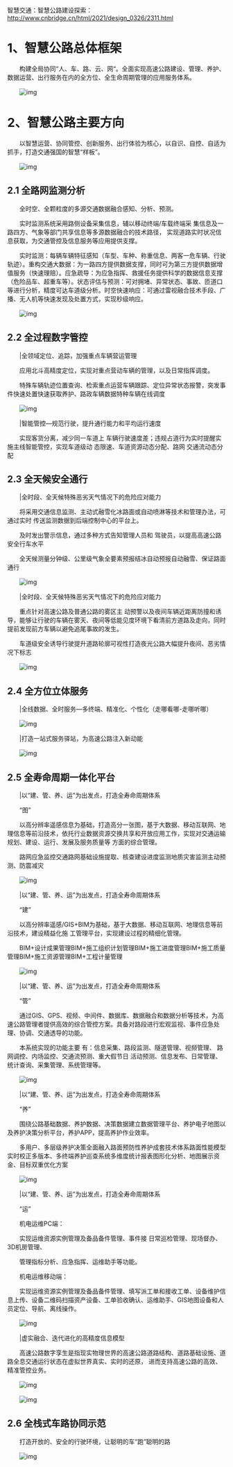 智慧交通：智慧公路建设探索：http://www.cnbridge.cn/html/2021/design_0326/2311.html

# 1、智慧公路总体框架

　　构建全局协同“人、车、路、云、网“。全面实现高速公路建设、管理、养护、数据运营、出行服务在内的全方位、全生命周期管理的应用服务体系。

　　![img](https://nimg.ws.126.net/?url=http%3A%2F%2Fdingyue.ws.126.net%2F2021%2F0325%2Fbde75f6aj00qqir40001cc000hs00a0g.jpg&thumbnail=650x2147483647&quality=80&type=jpg)

# 2、智慧公路主要方向

　　以智慧运营、协同管控、创新服务、出行体验为核心，以自识、自控、自适为抓手，打造交通强国的智慧“样板”。

　　![img](https://nimg.ws.126.net/?url=http%3A%2F%2Fdingyue.ws.126.net%2F2021%2F0325%2F08840b3fj00qqir400017c000hs008fg.jpg&thumbnail=650x2147483647&quality=80&type=jpg)

## 2.1 全路网监测分析

　　全时空、全颗粒度的多源交通数据融合感知、分析、预测。

　　实时监测系统采用路侧设备采集信息，辅以移动终端/车载终端采 集信息及一路四方、气象等部门共享信息等多源数据融合的技术路径， 实现道路实时状况信息获取，为交通管控及信息服务等应用提供支撑。

　　实时监测：每辆车辆特征感知（车型、车种、称重信息、两客一危车辆、行驶轨迹）。重构交通大数据：为一路四方提供数据支撑，同时可为第三方提供数据增值服务（快速理赔）。应急疏导：为应急指挥、救援任务提供科学的数据信息支撑（危险品车、超重车等）。状态评估与预测：可对拥堵、异常状态、事故、匝道口等进行分析，精度可达车道级分析。时空快速响应：可通过雷视融合技术手段、广播、无人机等快速发现及处置方式，实现秒级响应。

　　![img](https://nimg.ws.126.net/?url=http%3A%2F%2Fdingyue.ws.126.net%2F2021%2F0325%2F17b612edj00qqir410014c000zk003wg.jpg&thumbnail=650x2147483647&quality=80&type=jpg)

## 2.2 全过程数字管控

　　|全领域定位、追踪，加强重点车辆营运管理

　　应用北斗高精度定位，实现对重点营动车辆的管理，以及日常指挥调度。

　　特殊车辆轨迹位置查询、检索重点运营车辆跟踪、定位异常状态报警，突发事件快速处置快速获取养护、路政车辆数据特种车辆在线调度

　　![img](https://nimg.ws.126.net/?url=http%3A%2F%2Fdingyue.ws.126.net%2F2021%2F0325%2F6432da7dj00qqir420016c000hs00cog.jpg&thumbnail=650x2147483647&quality=80&type=jpg)

　　|智能管控—规范行驶，提升通行能力和平均运行速度

　　实现客货分离，减少同一车道上 车辆行驶速度差；违规占道行为实时提醒实施主线智能管控，实现车道级动 态限速、车道资源动态分配、路网 交通流动态分配

## 2.3 全天候安全通行

　　|全时段、全天候特殊恶劣天气情况下的危险应对能力

　　将采用交通信息监测、主动式融雪化冰路面或自动喷淋等技术和管理办法，可通过实时 传送监测数据到后端控制中心的平台上。

　　及时发出警示信息，通过多种方式告知管理人员和 驾驶员，以提高高速公路安全行车水平

　　全天候测量分钟级、公里级气象全要素预报结冰自动预报自动融雪、保证路面通行

　　![img](https://nimg.ws.126.net/?url=http%3A%2F%2Fdingyue.ws.126.net%2F2021%2F0325%2F8d4fc9adj00qqir42001kc000hs00crg.jpg&thumbnail=650x2147483647&quality=80&type=jpg)

　　|全时段、全天候特殊恶劣天气情况下的危险应对能力

　　重点针对高速公路及普通公路的雾区主 动预警以及夜间车辆近距离防撞和诱导，能够让行驶的车辆在雾天、夜间等低能见度环境下看清前方道路及走向，同时提前发现前方车辆以避免追尾事故的发生。

　　车道级安全诱导行驶提升道路轮廓可视性打造夜光公路大幅提升夜间、恶劣情况下标志

　　![img](https://nimg.ws.126.net/?url=http%3A%2F%2Fdingyue.ws.126.net%2F2021%2F0325%2F4ea47db0j00qqir43001ac000hs00cxg.jpg&thumbnail=650x2147483647&quality=80&type=jpg)

## 2.4 全方位立体服务

　　|全线数据、全时服务—多终端、精准化、个性化（走哪看哪-走哪听哪）

　　![img](https://nimg.ws.126.net/?url=http%3A%2F%2Fdingyue.ws.126.net%2F2021%2F0325%2F2081ea57j00qqir43000zc000hs007tg.jpg&thumbnail=650x2147483647&quality=80&type=jpg)

　　|打造一站式服务驿站，为高速公路注入新动能

　　![img](https://nimg.ws.126.net/?url=http%3A%2F%2Fdingyue.ws.126.net%2F2021%2F0325%2F0b67a2aaj00qqir430018c000hs007xg.jpg&thumbnail=650x2147483647&quality=80&type=jpg)

## 2.5 全寿命周期一体化平台

　　|以“建、管、养、运”为出发点，打造全寿命周期体系

　　“图”

　　以高分辨率遥感信息为基础，打造高分一张图，基于大数据、移动互联网、地理信息等前沿技术，依托行业数据资源交换共享和开放应用工作，实现对交通运输规划、建设、运行、发展及服务质量等 方面的综合管理。

　　路网应急监控交通路网基础设施提取、核查建设进度监测地质灾害监测主动预测、防震减灾

　　![img](https://nimg.ws.126.net/?url=http%3A%2F%2Fdingyue.ws.126.net%2F2021%2F0325%2Fd8b896e7j00qqir440022c000hs00etg.jpg&thumbnail=650x2147483647&quality=80&type=jpg)

　　|以“建、管、养、运”为出发点，打造全寿命周期体系

　　“建”

　　以高分辨率遥感/GIS+BIM为基础，基于大数据、移动互联网、地理信息等前沿技术，建设精益化施 工管理平台，实现建设过程的精细化管理。

　　BIM+设计成果管理BIM+施工组织计划管理BIM+施工进度管理BIM+施工质量管理BIM+施工资源管理BIM+工程计量管理

　　![img](https://nimg.ws.126.net/?url=http%3A%2F%2Fdingyue.ws.126.net%2F2021%2F0325%2F491d40bfj00qqir44001ec000hs00a7g.jpg&thumbnail=650x2147483647&quality=80&type=jpg)

　　|以“建、管、养、运”为出发点，打造全寿命周期体系

　　“管”

　　通过GIS、GPS、视频、中间件、数据库、数据融合和数据分析等技术，为高速公路管理者提供高效的综合管控方案。具备对路段进行宏观监视、事件应急处理、协调、交通透导的功能。

　　本系统实现的功能主要 有：信息采集、路段监测、隧道管理、视频管理、 路网调控、内场监控、交通流预测、重大假节日 活动预测、信息发布、日常管理、统计查询、采集管理、系统管理等。

　　![img](https://nimg.ws.126.net/?url=http%3A%2F%2Fdingyue.ws.126.net%2F2021%2F0325%2F249eb0a7j00qqir44001wc000hs00f1g.jpg&thumbnail=650x2147483647&quality=80&type=jpg)

　　|以“建、管、养、运”为出发点，打造全寿命周期体系

　　“养”

　　围绕公路基础数据、养护数据、决策数据建立数据管理平台、养护电子地图以及养护决策分析平台，养护APP，提高养护作业效率。

　　多用户、多层级养护决策全面融入路面预防性养护成套技术体系路面性能模型实时校正多版本、多终端养护巡查系统多维度统计报表图形化分析、地图展示资金、目标双重优化方案

　　![img](https://nimg.ws.126.net/?url=http%3A%2F%2Fdingyue.ws.126.net%2F2021%2F0325%2F337d1640j00qqir45001vc000hs00fhg.jpg&thumbnail=650x2147483647&quality=80&type=jpg)

　　|以“建、管、养、运”为出发点，打造全寿命周期体系

　　“运”

　　机电运维PC端：

　　实现运维资源实例管理及备品备件管理、事件接 日常巡检管理、现场督办、3D机房管理、

　　管理指标分析、应急指挥、运维助手等功能。

　　机电运维移动端：

　　实现运维资源实例管理及备品备件管理、填写派工单和接收工单、设备维护信息上传、设备二维码扫描资产设备、工单验收确认、运维助手、GIS地图设备和人员定位、导航、离线操作。

　　![img](https://nimg.ws.126.net/?url=http%3A%2F%2Fdingyue.ws.126.net%2F2021%2F0325%2Ff49ffc36j00qqir46001wc000hs00eig.jpg&thumbnail=650x2147483647&quality=80&type=jpg)

　　|虚实融合、迭代进化的高精度信息模型

　　高速公路数字孪生是指现实物理世界的高速公路道路结构、道路基础设施、道路全息交通运行状态在虚拟世界真实、实时的还原， 进而支持高速公路的高效、精准管控业务。

　　![img](https://nimg.ws.126.net/?url=http%3A%2F%2Fdingyue.ws.126.net%2F2021%2F0325%2Fd0eb0886j00qqir46000xc000hs00cvg.jpg&thumbnail=650x2147483647&quality=80&type=jpg)

　　![img](https://nimg.ws.126.net/?url=http%3A%2F%2Fdingyue.ws.126.net%2F2021%2F0325%2Fd8615bd4j00qqir46001mc000hs00d0g.jpg&thumbnail=650x2147483647&quality=80&type=jpg)

## 2.6 全栈式车路协同示范

　　打造开放的、安全的行驶环境，让聪明的车“跑”聪明的路

　　![img](https://nimg.ws.126.net/?url=http%3A%2F%2Fdingyue.ws.126.net%2F2021%2F0325%2F2acb745cj00qqir470017c000hs007xg.jpg&thumbnail=650x2147483647&quality=80&type=jpg)
